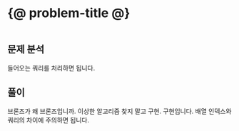 # {@ problem-title @}

~~~problem-info-table
~~~

## 문제 분석

들어오는 쿼리를 처리하면 됩니다.

## 풀이

브론즈가 왜 브론즈입니까. 이상한 알고리즘 찾지 말고 구현. 구현입니다.
배열 인덱스와 쿼리의 차이에 주의하면 됩니다.